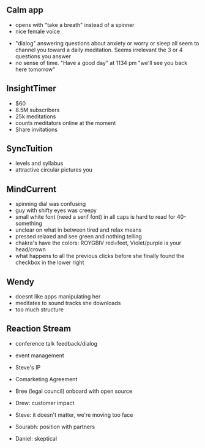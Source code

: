 ## Calm app
+ opens with "take a breath" instead of a spinner
+ nice female voice
- "dialog" answering questions about anxiety or worry or sleep all seem to channel you toward a daily meditation. Seems irrelevant the 3 or 4 questions you answer
- no sense of time. "Have a good day" at 1134 pm "we'll see you back here tomorrow"

## InsightTimer
- $60
- 8.5M subscribers
- 25k meditations
- counts meditators online at the moment
- Share invitations

## SyncTuition
- levels and syllabus
- attractive circular pictures you

## MindCurrent
- spinning dial was confusing
- guy with shifty eyes was creepy
- small white font (need a serif font) in all caps is hard to read for 40-something
- unclear on what in between tired and relax means
- pressed relaxed and see green and nothing telling
- chakra's have the colors: ROYGBIV red=feet, Violet/purple is your head/crown
- what happens to all the previous clicks before she finally found the checkbox in the lower right

## Wendy
- doesnt like apps manipulating her
- meditates to sound tracks she downloads
- too much structure

## Reaction Stream

- conference talk feedback/dialog
- event management
- Steve's IP
- Comarketing Agreement
- Bree (legal council) onboard with open source

- Drew: customer impact
- Steve: it doesn't matter, we're moving too face
- Sourabh: position with partners
- Daniel: skeptical




